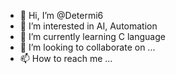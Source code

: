 - 👋 Hi, I’m @Determi6
- 👀 I’m interested in AI, Automation
- 🌱 I’m currently learning C language
- 💞️ I’m looking to collaborate on ...
- 📫 How to reach me ...

<!---
Determi6/Determi6 is a ✨ special ✨ repository because its `README.md` (this file) appears on your GitHub profile.
You can click the Preview link to take a look at your changes.
--->
